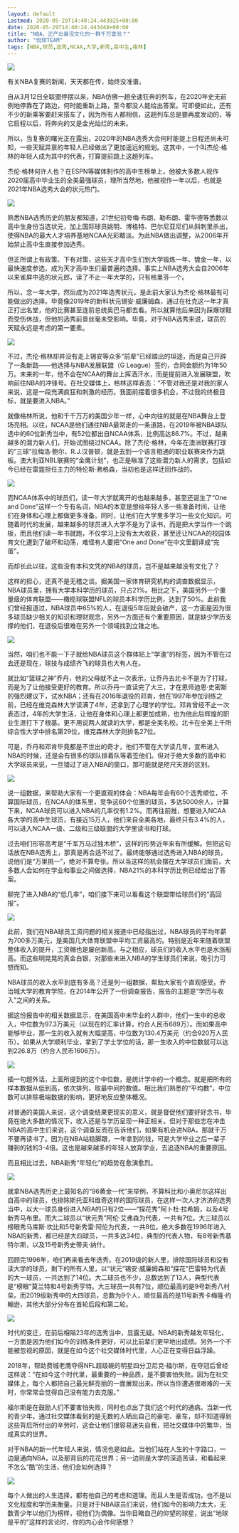 ```yaml
---
layout: default
Lastmod: 2020-05-29T14:40:24.443925+00:00
date: 2020-05-29T14:40:24.443448+00:00
title: "NBA，正产出最没文化的一群千万富翁？"
author: "侃球TEAM"
tags: [NBA,球员,选秀,NCAA,大学,新秀,高中生,格林]
---
```


![](https://images.weserv.nl/?url=https%3A//mmbiz.qpic.cn/mmbiz_png/eVwsGlmZsWEYpFpcCkVu9FhCx03fs7I6VlAO52UWtLeZ2M5Ocs9joom3Z2yO7wqHhGVaDZm6QibUx3Z5icy8qCEg/640%3Fwx_fmt%3Dpng)

有关NBA复赛的新闻，天天都在传，始终没准谱。

自从3月12日全联盟停摆以来，NBA仿佛一趟全速狂奔的列车，在2020年史无前例地停靠在了路边，何时能重新上路，至今都没人能给出答案。可即便如此，还有不少的新乘客要赶来搭车了，因为所有人都相信，这趟列车总是要再度发动的，等它启程以后，将奔向的又是金光灿烂的未来。

所以，当复赛的曙光正在露出，2020年的NBA选秀大会何时能提上日程还尚未可知，一些天赋异禀的年轻人已经做出了更加遥远的规划。这其中，一个叫杰伦·格林的年轻人成为其中的代表，打算提前跳上这趟列车。

杰伦·格林何许人也？在ESPN等媒体制作的高中生榜单上，他被大多数人视作2020届高中毕业生的全美最强球员，理所当然地，他被视作一年以后，也就是2021年NBA选秀大会的状元热门。

![](https://images.weserv.nl/?url=https%3A//mmbiz.qpic.cn/mmbiz_jpg/eVwsGlmZsWGQcAWG60NmHfprwSIL349WC7ibgdvibdyEHUVFl6spHjno7oXmmYTLIUx4icl9J1qEicMpRjibRwvK0ag/640%3Fwx_fmt%3Djpeg)

熟悉NBA选秀历史的朋友都知道，21世纪初夸梅·布朗、勒布朗、霍华德等悉数以高中生身份当选状元，加上国际球员姚明、博格特、巴尔尼亚尼们从斜刺里杀出，使得NBA的最大人才培养基地NCAA光彩黯淡。为此NBA做出调整，从2006年开始禁止高中生直接参加选秀。

但正所谓上有政策、下有对策，这些天才高中生们到大学锻炼一年、镀金一年，以最快速度参选，成为天才高中生们最普遍的选择。事实上NBA选秀大会自2006年以来雀屏中选的状元郎，读了不止一年大学的，只有格里芬一个。  

所以，念一年大学，然后成为2021年选秀状元，是此前大家认为杰伦·格林最有可能做出的选择。毕竟像2019年的新科状元锡安·威廉姆森，通过在杜克这一年才真正打出名堂，他的比赛甚至连前总统奥巴马都去看。所以就算他后来因为踩爆球鞋而受伤休战，但他的选秀前景丝毫未受影响。毕竟，对于NBA选秀来说，球员的天赋永远是考虑的第一要素。

![](https://images.weserv.nl/?url=https%3A//mmbiz.qpic.cn/mmbiz_jpg/eVwsGlmZsWGQcAWG60NmHfprwSIL349W0yiceLaZQ7SqXl2GCPMJ76YuPr1uYTkvCtBuiaaLMOd6MuBe4hpotbGg/640%3Fwx_fmt%3Djpeg)

不过，杰伦·格林却并没有走上锡安等众多“前辈”已经踏出的坦途，而是自己开辟了一条新路——他选择与NBA发展联盟（G League）签约，合同金额约为1年50万。未来的一年，他不会在NCAA的舞台上挥洒汗水，而是提前进入发展联盟，吹响前往NBA的冲锋号。在社交媒体上，格林这样表态：“不管对我还是对我的家人来说，这是一段充满疯狂和刺激的经历。我面前摆着很多机会，不过我的终极目标，就是要进入NBA。”

就像格林所说，他和千千万万的美国少年一样，心中向往的就是在NBA舞台上登场亮相。以往，NCAA是他们通往NBA最常走的一条道路，在2019年被NBA球队选中的60位新秀当中，有52位都出自NCAA体系，比例高达86.7%。不过，越来越多的潜力新人们，开始试图绕过NCAA。除了杰伦·格林，今年在澳洲联赛打球的“三球”拉梅洛·鲍尔、R.J.汉普顿，就是去到一个语言相通的职业联赛来作为跳板。澳大利亚NBL联赛的“金鹰计划”，也正是瞅准了这些潜力新人的需求，包括如今已经在雷霆担任主力的特伦斯·弗格森，当初也是这样迂回作战的。

![](https://images.weserv.nl/?url=https%3A//mmbiz.qpic.cn/mmbiz_jpg/eVwsGlmZsWGQcAWG60NmHfprwSIL349Wgnf8SLicmlzXBTicUOcvRx1gxocqzfD7Eu9mh1SLXqiaticHb0t0VQ5lLg/640%3Fwx_fmt%3Djpeg)

而NCAA体系中的球员们，读一年大学就离开的也越来越多，甚至还诞生了“One and Done”这样一个专有名词，NBA的本意是想给年轻人多一些准备时间，让他们在身体和心理上都做更多准备。同时，让他们在大学里多学习一些文化知识。可随着时代的发展，越来越多的球员进入大学不是为了读书，而是把大学当作一个跳板，而且他们读一年书就跑，不仅学习上没有太大收获，甚至还让NCAA的校园体育文化遭到了破坏和动荡，难怪有人要把“One and Done”在中文里翻译成“完蛋”。

而却长此以往，这些没有本科文凭的NBA的球员，岂不是越来越没有文化了？

这样的担心，还真不是无稽之谈。据美国一家体育研究机构的调查数据显示，NBA球员里，拥有大学本科学历的球员，只占21%。相比之下，美国另外一个重量级的体育联盟——橄榄球联盟NFL的球员本科学历比例，达到了50%。此前我们曾经报道过，NBA球员中65%的人，在退役5年后就会破产，这一方面是因为很多球员缺少相关的知识和理财观念，另外一方面还有个重要原因，就是缺少学历支撑的他们，在退役后很难在另外一个领域找到立锥之地。  

![](https://images.weserv.nl/?url=https%3A//mmbiz.qpic.cn/mmbiz_jpg/eVwsGlmZsWGQcAWG60NmHfprwSIL349WB4TQjublXiaujVQlOiadSIdw7DiaM8MZMKthiaZrSKm1m6UXCHyBb8C3RQ/640%3Fwx_fmt%3Djpeg)

当然，咱们也不能一下子就给NBA球员这个群体贴上“学渣”的标签，因为不管在过去还是现在，球技与成绩齐飞的球员也大有人在。

就比如“篮球之神”乔丹，他的父母就不止一次表示，让乔丹去北卡不是为了打球，而是为了让他接受更好的教育。所以乔丹一直读完了大三，才在恩师迪恩·史密斯的强烈建议下，试水NBA；还有在2016年退役的邓肯，他在1997年参加训练之前，已经在维克森林大学读满了4年，还拿到了心理学的学位。邓肯曾经不止一次表态过，4年的大学生活，让他在身体和心理上都更加成熟，也为他此后辉煌的职业生涯打下了根基。更不用说两人就读的大学，都是全美名校。北卡在全美上千所综合性大学中排名第29位，维克森林大学则排名27位。

可是，乔丹和邓肯毕竟都是不世出的奇才，他们不管在大学读几年，宣布进入NBA的时候，还是会有很多的球队排着队等着签他们。但对于绝大多数的高中和大学球员来说，一旦错过了进入NBA的窗口，那可能就是咫尺天涯的区别。  

![](https://images.weserv.nl/?url=https%3A//mmbiz.qpic.cn/mmbiz_jpg/eVwsGlmZsWGQcAWG60NmHfprwSIL349WiaOqaibBWrM0Ayia9sdFyMHAbl6EUekibPM1pIficQWuHPzuQXLjhdgykcg/640%3Fwx_fmt%3Djpeg)

说一组数据，来帮助大家有一个更直观的体会：NBA每年会有60个选秀顺位，不算国际球员，在NCAA的体系里，竞争这60个位置的球员，多达5000余人，计算下来，NCAA球员可以进入NBA的几率仅有1.2%。而再往前推，想要进入NCAA各大学的高中生球员，有接近15万人，他们来自全美各地，最终只有3.4%的人，可以进入NCAA一级、二级和三级联盟的大学里读书和打球。

过去咱们形容高考是“千军万马过独木桥”，这样的形势近年来有所缓解。但把这句话放在NBA选秀上，那真是再合适不过了。最终能够通过选秀进入NBA的球员，说他们是“万里挑一”，绝对不算夸张。所以当这样的机会摆在大学球员们面前，大多数人会如何在学业和事业之间做选择，NBA21%的本科学历比例已经给出了答案。

聊完了进入NBA的“低几率”，咱们接下来可以看看这个联盟带给球员们的“高回报”。

![](https://images.weserv.nl/?url=https%3A//mmbiz.qpic.cn/mmbiz_jpg/eVwsGlmZsWGvKAOk8191eicibLz8SSlkpkic7yZTXNFjzEqjjR9Gdiax2icBQ4x4Ibrbehz9L3NMNLjft8YhwerBHTA/640%3Fwx_fmt%3Djpeg)

此前，我们在NBA球员工资问题的相关报道中已经指出过，NBA球员的平均年薪为700多万美元，是美国几大体育联盟中平均工资最高的。特别是近年来随着联盟整体收入的提升，工资帽也是屡创新高。与之相应，球员们的收入水平也是水涨船高。而这些明晃晃的真金白银，对那些未进入NBA的学生球员们来说，吸引力可想而知。

NBA球员的收入水平到底有多高？还是列一组数据，帮助大家有个直观感受。乔治城大学的教育学院，在2014年公开了一份调查报告，报告的主题是“学历与收入”之间的关系。

据这份报告中的相关数据显示，在美国高中未毕业的人群中，他们一生中的总收入，中位数为97.3万美元（以现在的汇率计算，约合人民币689万）。而如果高中能够毕业，那一生的收入就有大幅提高，中位数为130.4万美元（约合920万人民币）。如果从大学顺利毕业，拿到了学士学位的话，那一生收入的中位数就可以达到226.8万（约合人民币1606万）。

![](https://images.weserv.nl/?url=https%3A//mmbiz.qpic.cn/mmbiz_jpg/eVwsGlmZsWGQcAWG60NmHfprwSIL349Wn38d8LGAOjla0gQS40EBicYnmK75QsbBGwibD3NaceCw9GFxLGRbJAmw/640%3Fwx_fmt%3Djpeg)

插一句题外话，上面所提到的这个中位数，是统计学中的一个概念。就是把所有的样本数据从低到高，依次排列，取最中间的数值。相比我们熟悉的“平均数”，中位数可以排除极端数据的影响，更好地反应整体概况。

对普通的美国人来说，这个调查结果更现实的意义，就是督促他们要好好念书，毕竟在绝大多数的情况下，收入还是与学历呈现一种正相关。但对于那些志在冲击NBA的高中生们来说，这个调查反而在告诉他们，如果有机会进NBA，那就千万不要再读书了。因为在NBA站稳脚跟，一年拿到的钱，可是大学毕业之后一辈子赚到的钱的3-4倍。这也是越来越多的年轻人放弃学业，去追逐NBA的重要原因。

而且相比过去，NBA新秀“年轻化”的趋势在愈演愈烈。

![](https://images.weserv.nl/?url=https%3A//mmbiz.qpic.cn/mmbiz_jpg/eVwsGlmZsWGQcAWG60NmHfprwSIL349WTkxekvqj7dPAAqhiatb7mWPiauwGjOK5WiamcKCtiajNaBGVBvuAtZDr6g/640%3Fwx_fmt%3Djpeg)

就拿NBA选秀历史上最知名的“96黄金一代”来举例，不算科比和小奥尼尔这样出自高中的球员，也排除斯托亚科维奇这样的国际球员，在这样一次人才济济的选秀当中，以大一球员身份进入NBA的只有2位——“探花秀”阿卜杜·拉希姆，以及4号新秀马布里。而大二球员以“状元秀”阿伦·艾弗森为代表，一共有7位。大三球员以榜眼秀马库斯·坎比和5号新秀雷·阿伦为代表，一共8位。绝大多数在1996年进入NBA的新秀，都已经是大四球员，一共多达34位，典型的代表人物，有8号新秀基特尔斯，以及15号新秀史蒂夫·纳什。

回顾完1996年，咱们再来看去年选秀。在2019级的新人里，排除国际球员和没有读大学的球员，剩下的所有人里，以“状元”锡安·威廉姆森和“探花”巴雷特为代表的大一球员，一共达到了14位。大二球员也不少，总数达到了13人，典型代表是“榜眼”莫兰特和4号新秀亨特。大三球员一共有7位，顺位最高的是9号新秀八村垒。而2019级新秀中的大四球员，总数为9个人，顺位最高的是11号新秀卡梅隆·约翰逊，其他大部分分布在首轮后段和第二轮。

![](https://images.weserv.nl/?url=https%3A//mmbiz.qpic.cn/mmbiz_jpg/eVwsGlmZsWEL8SQQvGXDUz61fQeeicOYn0UC3yia4GCMZ0mXAEacOp5atNh1Eu9QI3yVImDI2pQ6P7DZwhyLsOHg/640%3Fwx_fmt%3Djpeg)

时代的变迁，在前后相隔23年的选秀当中，显露无疑。NBA的新秀越发年轻化，一方面是因为他们如今的训练条件更好，可以比前辈们更早地出成绩。另外一个不能被忽视的原因，就是在如今这个社交媒体时代里，人心正在变得日益浮躁。

2018年，帮助费城老鹰夺得NFL超级碗的明星四分卫尼克·福尔斯，在夺冠后曾经这样说：“在如今这个时代里，最重要的一种品质，是不要害怕失败。因为在社交媒体上，每个人都把自己最光鲜亮丽的一面展现出来。所以当你遭遇很艰难的一天时，你常常会觉得自己没有能力去克服。”

福尔斯是在鼓励人们不要害怕失败，同时也点出了我们这个时代的通病。当新一代的青少年，通过社交媒体看到的是无数的人晒出自己的豪宅、豪车，却不知道得到这些背后所付出的辛劳时，这会让他们很容易迷失自我，把社交媒体中的繁华，当成真实的世界。

对于NBA的新一代年轻人来说，情况也是如此。当他们站在人生的十字路口，一边是通向NBA，以及那背后的花花世界；另一边则是大学的深造苦读，和看起来不怎么“酷”的生活，他们会如何选择？

![](https://images.weserv.nl/?url=https%3A//mmbiz.qpic.cn/mmbiz_jpg/eVwsGlmZsWGQcAWG60NmHfprwSIL349WMicJibzNEVuaSiab0tSa5lJaKNVGTQibAL45AoFRctiaJYOgWyPxYAV4lLg/640%3Fwx_fmt%3Djpeg)

每个人做出的人生选择，都有他自己的考虑和道理。而且人生是否成功，也不是以文化程度和学历来衡量。只是对于NBA球员们来说，他们如今的影响力太大，无数青少年以他们为榜样，视他们为偶像。当你目睹自己的仰望的球星，说出“地球是平的”这样的言论时，你的内心会作何感想？

